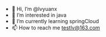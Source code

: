- 👋 Hi, I’m @lvyuanx
- 👀 I’m interested in java
- 🌱 I’m currently learning springCloud
- 📫 How to reach me testlv@163.com

<!---
lvyuanx/lvyuanx is a ✨ special ✨ repository because its `README.md` (this file) appears on your GitHub profile.
You can click the Preview link to take a look at your changes.
--->
